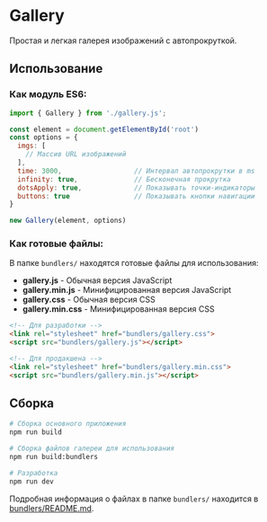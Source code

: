 # Gallery

Простая и легкая галерея изображений с автопрокруткой.

## Использование

### Как модуль ES6:
```js
import { Gallery } from './gallery.js';

const element = document.getElementById('root')
const options = {
  imgs: [
    // Массив URL изображений
  ],
  time: 3000,                  // Интервал автопрокрутки в ms
  infinity: true,              // Бесконечная прокрутка
  dotsApply: true,             // Показывать точки-индикаторы
  buttons: true                // Показывать кнопки навигации
}

new Gallery(element, options)
```

### Как готовые файлы:

В папке `bundlers/` находятся готовые файлы для использования:

- **gallery.js** - Обычная версия JavaScript
- **gallery.min.js** - Минифицированная версия JavaScript  
- **gallery.css** - Обычная версия CSS
- **gallery.min.css** - Минифицированная версия CSS

```html
<!-- Для разработки -->
<link rel="stylesheet" href="bundlers/gallery.css">
<script src="bundlers/gallery.js"></script>

<!-- Для продакшена -->
<link rel="stylesheet" href="bundlers/gallery.min.css">
<script src="bundlers/gallery.min.js"></script>
```

## Сборка

```bash
# Сборка основного приложения
npm run build

# Сборка файлов галереи для использования
npm run build:bundlers

# Разработка
npm run dev
```

Подробная информация о файлах в папке `bundlers/` находится в [bundlers/README.md](bundlers/README.md).